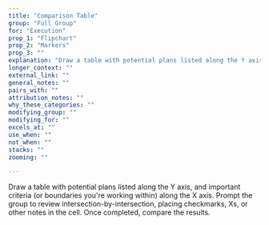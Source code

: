 ```yaml
---
title: "Comparison Table"
group: "Full Group"
for: "Execution"
prop_1: "Flipchart"
prop_2: "Markers"
prop_3: ""
explanation: "Draw a table with potential plans listed along the Y axis, and important criteria (or boundaries you\'re working within) along the X axis. Prompt the group to review intersection-by-intersection, placing checkmarks, Xs, or other notes in the cell. Once completed, compare the results."
longer_context: ""
external_link: ""
general_notes: ""
pairs_with: ""
attribution_notes: ""
why_these_categories: ""
modifying_group: ""
modifying_for: ""
excels_at: ""
use_when: ""
not_when: ""
stacks: ""
zooming: ""

---
```


Draw a table with potential plans listed along the Y axis, and important criteria (or boundaries you're working within) along the X axis. Prompt the group to review intersection-by-intersection, placing checkmarks, Xs, or other notes in the cell. Once completed, compare the results.
